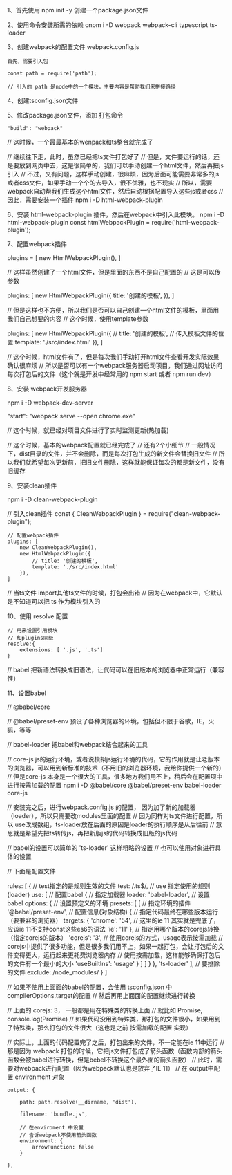 1、首先使用 npm init -y     创建一个package.json文件

2、使用命令安装所需的依赖   cnpm i -D webpack webpack-cli typescript ts-loader

3、创建webpack的配置文件    webpack.config.js

    首先，需要引入包

    const path = require('path');       

    // 引入的 path 是node中的一个模块，主要内容是帮助我们来拼接路径

4、创建tsconfig.json文件

5、修改package.json文件，添加 打包命令

    "build": "webpack"


//  这时候，一个最最基本的wenpack和ts整合就完成了

// 继续往下走，此时，虽然已经把ts文件打包好了
// 但是，文件要运行的话，还是要放到网页中去，这是很简单的，我们可以手动创建一个html文件，然后再把js引入
// 不过，又有问题，这样手动创建，很麻烦，因为后面可能需要非常多的js或者css文件，如果手动一个个的去导入，很不优雅，也不现实
// 所以，需要webpack自动帮我们生成这个html文件，然后自动根据配置导入这些js或者css
// 因此，需要安装一个插件   npm i -D html-webpack-plugin

6、安装 html-webpack-plugin 插件，然后在webpack中引入此模块。
     npm i -D html-webpack-plugin 
     const htmlWebpackPlugin = require('html-webpack-plugin');       



7、配置webpack插件

plugins = [
    new HtmlWebpackPlugin(),
]

// 这样虽然创建了一个html文件，但是里面的东西不是自己配置的
// 这是可以传参数

plugins: [
    new HtmlWebpackPlugin({
        title: '创建的模板',
    }),
]

// 但是这样也不方便，所以我们是否可以自己创建一个html文件的模板，里面用我们自己想要的内容
// 这个时候，使用template参数

plugins: [
    new HtmlWebpackPlugin({
        // title: '创建的模板',
        // 传入模板文件的位置
        template: './src/index.html'
    }),
]


// 这个时候，html文件有了，但是每次我们手动打开html文件查看开发实际效果确认很麻烦
// 所以是否可以有一个webpack服务器启动项目，我们通过网址访问每次打包后的文件（这个就是开发中经常用的 npm start 或者 npm run dev）

8、安装  webpack开发服务器

npm i -D webpack-dev-server

"start": "webpack serve --open chrome.exe"

// 这个时候，就已经对项目文件进行了实时监测更新(热加载)



// 这个时候，基本的webpack配置就已经完成了
// 还有2个小细节
// 一般情况下，dist目录的文件，并不会删除，而是每次打包生成的新文件会替换旧文件
// 所以我们就希望每次更新前，把旧文件删除，这样就能保证每次的都是新文件，没有旧缓存


9、安装clean插件

npm i -D clean-webpack-plugin


// 引入clean插件
const { CleanWebpackPlugin } = require("clean-webpack-plugin");

    // 配置webpack插件
    plugins: [
        new CleanWebpackPlugin(),
        new HtmlWebpackPlugin({
            // title: '创建的模板',
            template: './src/index.html'
        }),
    ]


// 当ts文件 import其他ts文件的时候，打包会出错
// 因为在webpack中，它默认是不知道可以把 ts 作为模块引入的

10、使用 resolve 配置

    // 用来设置引用模块
    // 和plugins同级
    resolve:{
        extensions: [ '.js', '.ts']
    }



// babel 把新语法转换成旧语法，让代码可以在旧版本的浏览器中正常运行（兼容性）

11、设置babel

// @babel/core

// @babel/preset-env 预设了各种浏览器的环境，包括但不限于谷歌，IE，火狐，等等

// babel-loader 把babel和webpack结合起来的工具

// core-js  js的运行环境，或者说模拟js运行环境的代码，它的作用就是让老版本的浏览器，可以用到新标准的技术（不用旧的浏览器环境，我给你提供一个新的）
// 但是core-js 本身是一个很大的工具，很多地方我们用不上，稍后会在配置项中进行按需加载的配置
npm i -D @babel/core @babel/preset-env babel-loader core-js

//  安装完之后，进行webpack.config.js 的配置， 因为加了新的加载器（loader），所以只需要改modules里面的配置
//  因为同样对ts文件进行配置，所以 use改成数组，ts-loader放在后面的原因是loader的执行顺序是从后往前
//  意思就是希望先把ts转传js，再把新版js的代码转换成旧版的js代码

// babel的设置可以简单的 'ts-loader' 这样粗略的设置
// 也可以使用对象进行具体的设置

// 下面是配置文件


rules: [
            {
                // test指定的是规则生效的文件
                test: /\.ts$/,
                // use 指定使用的规则(loader)
                use: [
                    // 配置babel
                    {
                        // 指定加载器
                        loader: 'babel-loader',
                        // 设置babel
                        options: {
                            // 设置预定义的环境
                            presets: [
                                [
                                    // 指定环境的插件
                                    '@babel/preset-env',
                                    // 配置信息(对象结构)
                                    {
                                        // 指定代码最终在哪些版本运行（要兼容的浏览器）
                                        targets: {
                                            'chrome': '54',
                                            // 这里的ie 11 其实就是兜底了，应该ie 11不支持const这些es6的语法
                                            'ie': '11'
                                        },
                                        // 指定用哪个版本的corejs转换（指定corejs的版本）
                                        'corejs': '3',
                                        // 使用corejs的方式，usage表示按需加载
                                        // corejs中提供了很多功能，但是很多我们用不上，如果一起打包，会让打包后的文件变得更大，运行起来更耗费浏览器内存
                                        // 使用按需加载，这样能够确保打包后的文件有一个最小的大小
                                        'useBuiltIns': 'usage'
                                    }
                                ]
                            ]
                        }
                    },
                    'ts-loader'
                ],
                // 要排除的文件
                exclude: /node_modules/
            }
        ]


// 如果不使用上面面的babel的配置，会使用 tsconfig.json 中 compilerOptions.target的配置
// 然后再用上面面的配置继续进行转换

// 上面的  corejs: 3， 一般都是用在特殊类的转换上面
// 就比如  Promise,  console.log(Promise)
// 如果代码没用到特殊类，那打包的文件很小，如果用到了特殊类，那么打包的文件很大（这也是之前 按需加载的配置 实现）

// 实际上，上面的代码配置完了之后，打包出来的文件，不一定能在ie 11中运行
// 那是因为 webpack 打包的时候，它把js文件打包成了箭头函数（函数内部的箭头函数会被babel进行转换，但是bebel不转换这个最外面的箭头函数）
// 此时，需要对webpack进行配置（因为webpack默认也是放弃了IE 11）
// 在 output中配置 environment 对象

    output: {

        path: path.resolve(__dirname, 'dist'),

        filename: 'bundle.js',

        // 在enviroment 中设置
        // 告诉webpack不使用箭头函数
        environment: {
            arrowFunction: false
        }

    },